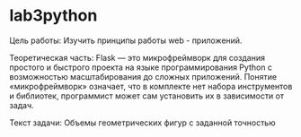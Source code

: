# lab3python
Цель работы: Изучить принципы работы web - приложений.

Теоретическая часть: 
Flask — это микрофреймворк для создания простого и быстрого проекта на языке программирования Python с возможностью масштабирования до сложных приложений. 
Понятие «микрофреймворк» означает, что в комплекте нет набора инструментов и библиотек, программист может сам установить их в зависимости от задач.

Текст задачи: Объемы геометрических фигур с заданной точностью
